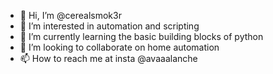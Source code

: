 - 👋 Hi, I’m @cerealsmok3r
- 👀 I’m interested in automation and scripting
- 🌱 I’m currently learning the basic building blocks of python 
- 💞️ I’m looking to collaborate on home automation 
- 📫 How to reach me at insta @avaaalanche

<!---
cerealsmok3r/cerealsmok3r is a ✨ special ✨ repository because its `README.md` (this file) appears on your GitHub profile.
You can click the Preview link to take a look at your changes.
--->
